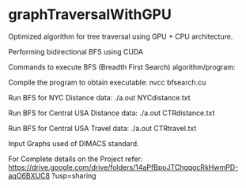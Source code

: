 # graphTraversalWithGPU
 Optimized algorithm for tree traversal using GPU + CPU architecture.
 
 
 Performing bidirectional BFS using CUDA 
 
 
 Commands to execute BFS (Breadth First Search) algorithm/program: 
 
 
 Compile the program to obtain executable: nvcc bfsearch.cu 
 
 
 Run BFS for NYC Distance data: ./a.out NYCdistance.txt       
 
 
 Run BFS for Central USA Distance data: ./a.out CTRdistance.txt       
 
 
 Run BFS for Central USA Travel data: ./a.out CTRtravel.txt 
 
 
 Input Graphs used of DIMACS standard. 
 
 
 For Complete details on the Project refer:
  https://drive.google.com/drive/folders/14aPfBpoJTChgqocRkHwmPD-aqO6BXUC8 ?usp=sharing 
  
